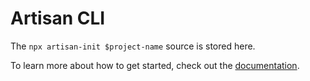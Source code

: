 # Artisan CLI

The `npx artisan-init $project-name` source is stored here.

To learn more about how to get started, check out the [documentation](https://stacks.ow3org.com).
